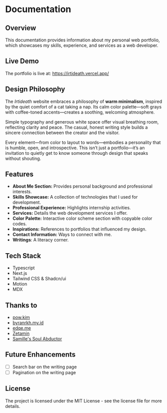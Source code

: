 # Documentation

## Overview

This documentation provides information about my personal web portfolio, which showcases my skills, experience, and services as a web developer.

## Live Demo

The portfolio is live at: https://irtideath.vercel.app/

## Design Philosophy

The *Irtideath* website embraces a philosophy of **warm minimalism**, inspired by the quiet comfort of a cat taking a nap. Its calm color palette—soft grays with coffee-toned accents—creates a soothing, welcoming atmosphere.

Simple typography and generous white space offer visual breathing room, reflecting clarity and peace. The casual, honest writing style builds a sincere connection between the creator and the visitor.

Every element—from color to layout to words—embodies a personality that is humble, open, and introspective. This isn’t just a portfolio—it’s an invitation to quietly get to know someone through design that speaks without shouting.

## Features

- **About Me Section:** Provides personal background and professional interests.
- **Skills Showcase:** A collection of technologies that I used for development.
- **Professional Experience:** Highlights internship activities.
- **Services:** Details the web development services I offer.
- **Color Palette:** Interactive color scheme section with copyable color codes.
- **Inspirations:** References to portfolios that influenced my design.
- **Contact Information:** Ways to connect with me.
- **Writings**: A literacy corner.

## Tech Stack

- Typescript
- Next.js
- Tailwind CSS & Shadcn/ui
- Motion
- MDX

## Thanks to
- [pow.kim](https://pow.kim/)
- [byranrkh.my.id](https://www.byanrkh.my.id/)
- [edqe.me](https://edqe.me/)
- [Zetamin](https://www.pixiv.net/en/artworks/112555482)
- [Samille's Soul Abductor](https://growtopia.fandom.com/wiki/Samille%27s_Soul_Abductor)

## Future Enhancements

- [ ]  Search bar on the writing page
- [ ]  Pagination on the writing page

## License

The project is licensed under the MIT License - see the license file for more details.